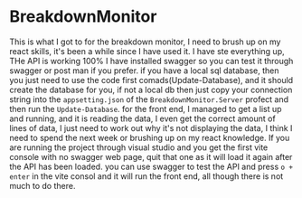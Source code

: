 # BreakdownMonitor
This is what I got to for the breakdown monitor, I need to brush up on my react skills, it's been a while since I have used it.
I have ste everything up, THe API is working 100% I have installed swagger so you can test it through swagger or post man if you prefer.
if you have a local sql database, then you just need to use the code first comads(Update-Database), and it should create the database for you, if not a local db then just copy your connection string into the `appsetting.json` of the `BreakdownMonitor.Server` profect and then run the `Update-Database`.
for the front end, I managed to get a list up and running, and it is reading the data, I even get the correct amount of lines of data, I just need to work out why it's not displaying the data, I think I need to spend the next week or brushing up on my react knowledge.
If you are running the project through visual studio and you get the first vite console with no swagger web page, quit that one as it will load it again after the API has been loaded. you can use swagger to test the API and press `o + enter` in the vite consol and it will run the front end, all though there is not much to do there.

